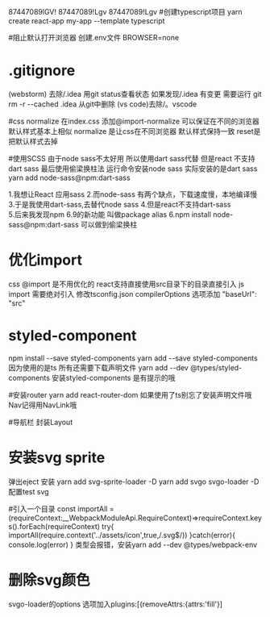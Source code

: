 87447089lGV!
87447089!Lgv
87447089!Lgv
#创建typescript项目
yarn create react-app my-app --template typescript  

#阻止默认打开浏览器
创建.env文件  BROWSER=none

# .gitignore 
(webstorm) 去除/.idea      用git status查看状态  如果发现/.idea 有变更  需要运行 git rm -r --cached .idea 从git中删除
(vs code)去除/。vscode

#css normalize 
在index.css 添加@import-normalize 可以保证在不同的浏览器默认样式基本上相似
normalize 是让css在不同浏览器 默认样式保持一致   reset是把默认样式去掉

#使用SCSS
由于node sass不太好用  所以使用dart sass代替  但是react 不支持dart sass   最后使用偷梁换柱法   运行命令安装node sass 实际安装的是dart sass
yarn add node-sass@npm:dart-sass

1.我想让React 应用sass
2.而node-sass 有两个缺点，下载速度慢，本地编译慢
3.于是我使用dart-sass,去替代node sass
4.但是react不支持dart-sass  
5.后来我发现npm 6.9的新功能  叫做package alias
6.npm install node-sass@npm:dart-sass 可以做到偷梁换柱 


# 优化import
css @import 是不用优化的 react支持直接使用src目录下的目录直接引入
js import 需要绝对引入  修改tsconfig.json   compilerOptions 选项添加 "baseUrl": "src"


# styled-component
npm install --save styled-components
yarn  add --save styled-components
因为使用的是ts 所有还需要下载声明文件 yarn add --dev @types/styled-components
安装styled-components 是有提示的哦


#安装router
yarn add react-router-dom  如果使用了ts别忘了安装声明文件哦
Nav记得用NavLink哦


#导航栏 封装Layout 

# 安装svg sprite  
弹出eject 
安装  yarn add svg-sprite-loader -D     yarn add svgo svgo-loader -D
配置test svg

#引入一个目录 
const importAll = (requireContext:__WebpackModuleApi.RequireContext)=>requireContext.keys().forEach(requireContext)
try{
    importAll(require.context('../assets/icon',true,/\.svg$/))
}catch(error){
    console.log(error)
}
类型会报错，安装yarn add --dev @types/webpack-env

# 删除svg颜色 
svgo-loader的options 选项加入plugins:[{removeAttrs:{attrs:'fill'}]



